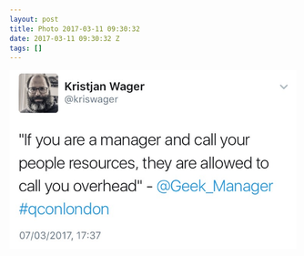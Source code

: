 ```yaml
---
layout: post
title: Photo 2017-03-11 09:30:32
date: 2017-03-11 09:30:32 Z
tags: []
---
```

![](/media/2017/03/158263274349.jpg)
